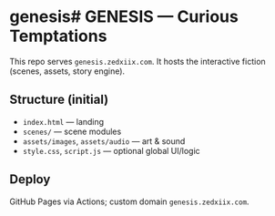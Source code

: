 # genesis# GENESIS — Curious Temptations
This repo serves `genesis.zedxiix.com`. It hosts the interactive fiction (scenes, assets, story engine).

## Structure (initial)
- `index.html` — landing
- `scenes/` — scene modules
- `assets/images`, `assets/audio` — art & sound
- `style.css`, `script.js` — optional global UI/logic

## Deploy
GitHub Pages via Actions; custom domain `genesis.zedxiix.com`.
